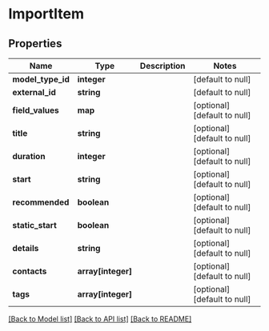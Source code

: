 # ImportItem

## Properties
Name | Type | Description | Notes
------------ | ------------- | ------------- | -------------
**model_type_id** | **integer** |  | [default to null]
**external_id** | **string** |  | [default to null]
**field_values** | **map** |  | [optional] [default to null]
**title** | **string** |  | [optional] [default to null]
**duration** | **integer** |  | [optional] [default to null]
**start** | **string** |  | [optional] [default to null]
**recommended** | **boolean** |  | [optional] [default to null]
**static_start** | **boolean** |  | [optional] [default to null]
**details** | **string** |  | [optional] [default to null]
**contacts** | **array[integer]** |  | [optional] [default to null]
**tags** | **array[integer]** |  | [optional] [default to null]

[[Back to Model list]](../README.md#documentation-for-models) [[Back to API list]](../README.md#documentation-for-api-endpoints) [[Back to README]](../README.md)


